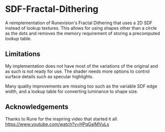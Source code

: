 # SDF-Fractal-Dithering
A reimplementation of Runevision's Fractal Dithering that uses a 2D SDF instead of lookup textures. This allows for using shapes other than a circle as the dots and removes the memory requirement of storing a precomputed lookup table.

## Limitations
My implementation does not have most of the variations of the original and as such is not ready for use. The shader needs more options to control surface details such as specular highlights.

Many quality improvements are missing too such as the variable SDF edge width, and a lookup table for converting luminance to shape size.

## Acknowledgements
Thanks to Rune for the inspiring video that started it all. https://www.youtube.com/watch?v=HPqGaIMVuLs